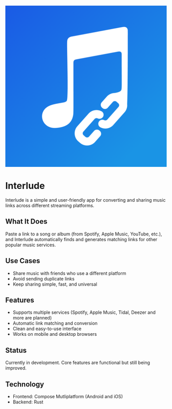 ![Icon](icons/Interlude_Icon.png)

# Interlude

Interlude is a simple and user-friendly app for converting and sharing music links across different streaming platforms.

## What It Does

Paste a link to a song or album (from Spotify, Apple Music, YouTube, etc.), and Interlude automatically finds and generates matching links for other popular music services.

## Use Cases

- Share music with friends who use a different platform
- Avoid sending duplicate links
- Keep sharing simple, fast, and universal

## Features

- Supports multiple services (Spotify, Apple Music, Tidal, Deezer and more are planned)
- Automatic link matching and conversion
- Clean and easy-to-use interface
- Works on mobile and desktop browsers

## Status

Currently in development. Core features are functional but still being improved.

## Technology

- Frontend: Compose Mutliplatform (Android and iOS)
- Backend: Rust